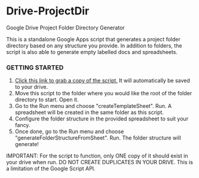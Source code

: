 # Drive-ProjectDir
Google Drive Project Folder Directory Generator

This is a standalone Google Apps script that generates a project folder directory based on any structure you provide. In addition to folders, the script is also able to generate empty labelled docs and spreadsheets.

### GETTING STARTED
1. [Click this link to grab a copy of the script.](https://script.google.com/d/11kNxQ48FK_hefdxynI6kiTkLPvqzM0eqFdV3sGL1HZChF-GY9amuiAx3/edit?usp=sharing&newcopy=true) It will automatically be saved to your drive.
2. Move this script to the folder where you would like the root of the folder directory to start. Open it.
3. Go to the Run menu and choose "createTemplateSheet". Run. A spreadsheet will be created in the same folder as this script.
4. Configure the folder structure in the provided spreadsheet to suit your fancy.
5. Once done, go to the Run menu and choose "generateFolderStructureFromSheet". Run. The folder structure will generate!

IMPORTANT: For the script to function, only ONE copy of it should exist in your drive when run.
           DO NOT CREATE DUPLICATES IN YOUR DRIVE. This is a limitation of the Google Script API.
